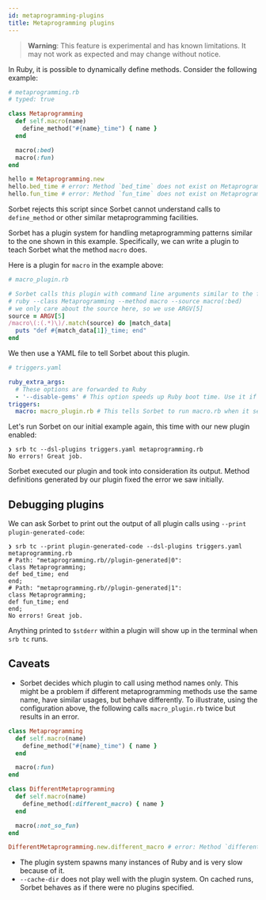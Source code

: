 ```yaml
---
id: metaprogramming-plugins
title: Metaprogramming plugins
---
```


> **Warning**: This feature is experimental and has known limitations. It may
> not work as expected and may change without notice.

In Ruby, it is possible to dynamically define methods. Consider the following
example:

```ruby
# metaprogramming.rb
# typed: true

class Metaprogramming
  def self.macro(name)
    define_method("#{name}_time") { name }
  end

  macro(:bed)
  macro(:fun)
end

hello = Metaprogramming.new
hello.bed_time # error: Method `bed_time` does not exist on Metaprogramming
hello.fun_time # error: Method `fun_time` does not exist on Metaprogramming
```

Sorbet rejects this script since Sorbet cannot understand calls to
`define_method` or other similar metaprogramming facilities.

Sorbet has a plugin system for handling metaprogramming patterns similar to the
one shown in this example. Specifically, we can write a plugin to teach Sorbet
what the method `macro` does.

Here is a plugin for `macro` in the example above:

```ruby
# macro_plugin.rb

# Sorbet calls this plugin with command line arguments similar to the following:
# ruby --class Metaprogramming --method macro --source macro(:bed)
# we only care about the source here, so we use ARGV[5]
source = ARGV[5]
/macro\(:(.*)\)/.match(source) do |match_data|
  puts "def #{match_data[1]}_time; end"
end
```

We then use a YAML file to tell Sorbet about this plugin.

```yaml
# triggers.yaml

ruby_extra_args:
  # These options are forwarded to Ruby
  - '--disable-gems' # This option speeds up Ruby boot time. Use it if you don't need gems
triggers:
  macro: macro_plugin.rb # This tells Sorbet to run macro.rb when it sees a call to `macro`
```

Let's run Sorbet on our initial example again, this time with our new plugin
enabled:

```shell
❯ srb tc --dsl-plugins triggers.yaml metaprogramming.rb
No errors! Great job.
```

Sorbet executed our plugin and took into consideration its output. Method
definitions generated by our plugin fixed the error we saw initially.

## Debugging plugins

We can ask Sorbet to print out the output of all plugin calls using
`--print plugin-generated-code`:

```shell
❯ srb tc --print plugin-generated-code --dsl-plugins triggers.yaml metaprogramming.rb
# Path: "metaprogramming.rb//plugin-generated|0":
class Metaprogramming;
def bed_time; end
end;
# Path: "metaprogramming.rb//plugin-generated|1":
class Metaprogramming;
def fun_time; end
end;
No errors! Great job.
```

Anything printed to `$stderr` within a plugin will show up in the terminal when
`srb tc` runs.

## Caveats

- Sorbet decides which plugin to call using method names only. This might be a
  problem if different metaprogramming methods use the same name, have similar
  usages, but behave differently. To illustrate, using the configuration above,
  the following calls `macro_plugin.rb` twice but results in an error.

```ruby
class Metaprogramming
  def self.macro(name)
    define_method("#{name}_time") { name }
  end

  macro(:fun)
end

class DifferentMetaprogramming
  def self.macro(name)
    define_method(:different_macro) { name }
  end

  macro(:not_so_fun)
end

DifferentMetaprogramming.new.different_macro # error: Method `different_macro` does not exist
```

- The plugin system spawns many instances of Ruby and is very slow because of
  it.
- `--cache-dir` does not play well with the plugin system. On cached runs,
  Sorbet behaves as if there were no plugins specified.
